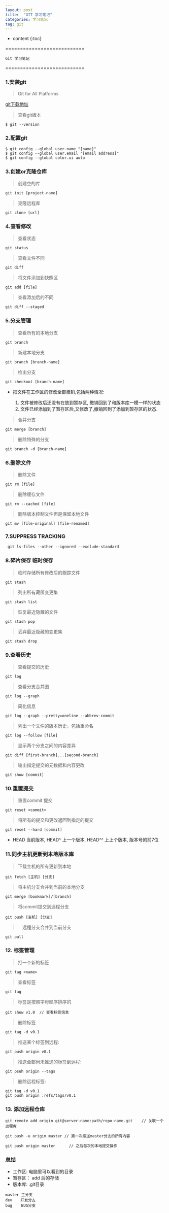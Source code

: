 ```yaml
---
layout: post
title:  "GIT 学习笔记"
categories: 学习笔记
tag: git
---
```


* content
{:toc}

===========================

	Git 学习笔记
===========================

### 1.安装git

> Git for All Platforms

[git下载地址](http://git-scm.com) 

> 查看git版本
```
$ git --version
```

### 2.配置git

```
$ git config --global user.name "[name]"
$ git config --global user.email "[email address]"
$ git config --global color.ui auto
```


### 3.创建or克隆仓库

>创建空的库
```
git init [project-name]
```

> 克隆远程库
```
git clone [url]
```

### 4.查看修改

> 查看状态
```
git status
```

> 查看文件不同
```
git diff
```

> 将文件添加到快照区
```
git add [file]
```

> 查看添加后的不同
```
git diff --staged
```

### 5.分支管理

> 查看所有的本地分支
```
git branch
```

> 新建本地分支
```
git branch [branch-name]
```

> 检出分支
```
git checkout [branch-name]
```
- 把文件<filename>在工作区的修改全部撤销,包括两种情况:
   1. <filename> 文件被修改后还没有在放到暂存区, 撤销回到了和版本库一模一样的状态
   2. <filename> 文件已经添加到了暂存区后,又修改了,撤销回到了添加到暂存区的状态.

> 合并分支
``` 
git merge [branch]
```

> 删除特殊的分支
``` 
git branch -d [branch-name]
```

### 6.删除文件
> 删除文件
```
git rm [file]
```

> 删除缓存文件
```
git rm --cached [file]
```

> 删除版本控制文件但是保留本地文件
```
git mv [file-original] [file-renamed]
```

### 7.SUPPRESS TRACKING
```
 git ls-files --other --ignored --exclude-standard
```

### 8.碎片保存 临时保存

> 临时存储所有修改后的跟踪文件
```
git stash
```

> 列出所有藏匿变更集
```
git stash list
```

> 恢复最近隐藏的文件
```
git stash pop
```

> 丢弃最近隐藏的变更集
``` 
git stash drop
```

### 9.查看历史


> 查看提交的历史
``` 
git log
```

> 查看分支合并图
```
git log --graph
```

> 简化信息
``` 
git log --graph --pretty=oneline --abbrev-commit
```

> 列出一个文件的版本历史，包括重命名
``` 
git log --follow [file]
```

> 显示两个分支之间的内容差异
```
git diff [first-branch]...[second-branch]
```

> 输出指定提交的元数据和内容更改
``` 
git show [commit]
```

### 10.重置提交

>  重置commit 提交
```
git reset <commit>
```

> 将所有的提交和更改返回到指定的提交 
``` 
git reset --hard [commit]
```
* HEAD 当前版本, HEAD^ 上一个版本, HEAD^^ 上上个版本, 版本号的前7位
 

### 11.同步主机更新到本地版本库

> 下载主机的所有更新到本地
```
git fetch [主机] [分支]
```

> 将主机分支合并到当前的本地分支
``` 
git merge [bookmark]/[branch]
```

> 将commit提交到远程分支　
``` 
git push [主机] [分支]
```

>　远程分支合并到当前分支
``` 
git pull
```

### 12.  标签管理

> 打一个新的标签
``` 
git tag <name>		
```

> 查看标签
``` 
git tag  
```

>标签是按照字母顺序排序的
```
git show v1.0  // 查看标签信息
```
> 删除标签

```
git tag -d v0.1
```

>推送某个标签到远程:
``` 
git push origin v0.1
```

> 推送全部尚未推送的标签到远程:
``` 
git psuh origin --tags
```

> 删除远程标签:
``` 
git tag -d v0.1
git push origin :refs/tags/v0.1
```

### 13. 添加远程仓库

``` 
git remote add origin git@server-name:path/repo-name.git	// 关联一个远程库

git push -u origim master // 第一次推送master分支的所有内容

git push origin master		// 之后每次的本地提交操作
```
	
### 总结

* 工作区: 电脑里可以看到的目录
* 暂存区： add 后的存储
* 版本库: .git目录

``` 
master 主分支
dev 　 开发分支
bug    BUG分支
```


